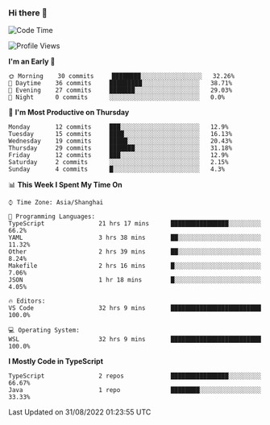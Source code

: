 ### Hi there 👋

<!--
**waynelwz/waynelwz** is a ✨ _special_ ✨ repository because its `README.md` (this file) appears on your GitHub profile.

Here are some ideas to get you started:

- 🔭 I’m currently working on ...
- 🌱 I’m currently learning ...
- 👯 I’m looking to collaborate on ...
- 🤔 I’m looking for help with ...
- 💬 Ask me about ...
- 📫 How to reach me: ...
- 😄 Pronouns: ...
- ⚡ Fun fact: ...
-->

<!--START_SECTION:waka-->
![Code Time](http://img.shields.io/badge/Code%20Time-382%20hrs%2059%20mins-blue)

![Profile Views](http://img.shields.io/badge/Profile%20Views-1-blue)

**I'm an Early 🐤** 

```text
🌞 Morning    30 commits     ████████░░░░░░░░░░░░░░░░░   32.26% 
🌆 Daytime    36 commits     █████████░░░░░░░░░░░░░░░░   38.71% 
🌃 Evening    27 commits     ███████░░░░░░░░░░░░░░░░░░   29.03% 
🌙 Night      0 commits      ░░░░░░░░░░░░░░░░░░░░░░░░░   0.0%

```
📅 **I'm Most Productive on Thursday** 

```text
Monday       12 commits     ███░░░░░░░░░░░░░░░░░░░░░░   12.9% 
Tuesday      15 commits     ████░░░░░░░░░░░░░░░░░░░░░   16.13% 
Wednesday    19 commits     █████░░░░░░░░░░░░░░░░░░░░   20.43% 
Thursday     29 commits     ███████░░░░░░░░░░░░░░░░░░   31.18% 
Friday       12 commits     ███░░░░░░░░░░░░░░░░░░░░░░   12.9% 
Saturday     2 commits      ░░░░░░░░░░░░░░░░░░░░░░░░░   2.15% 
Sunday       4 commits      █░░░░░░░░░░░░░░░░░░░░░░░░   4.3%

```


📊 **This Week I Spent My Time On** 

```text
⌚︎ Time Zone: Asia/Shanghai

💬 Programming Languages: 
TypeScript               21 hrs 17 mins      ████████████████░░░░░░░░░   66.2% 
YAML                     3 hrs 38 mins       ██░░░░░░░░░░░░░░░░░░░░░░░   11.32% 
Other                    2 hrs 39 mins       ██░░░░░░░░░░░░░░░░░░░░░░░   8.24% 
Makefile                 2 hrs 16 mins       █░░░░░░░░░░░░░░░░░░░░░░░░   7.06% 
JSON                     1 hr 18 mins        █░░░░░░░░░░░░░░░░░░░░░░░░   4.05%

🔥 Editors: 
VS Code                  32 hrs 9 mins       █████████████████████████   100.0%

💻 Operating System: 
WSL                      32 hrs 9 mins       █████████████████████████   100.0%

```

**I Mostly Code in TypeScript** 

```text
TypeScript               2 repos             ████████████████░░░░░░░░░   66.67% 
Java                     1 repo              ████████░░░░░░░░░░░░░░░░░   33.33%

```



 Last Updated on 31/08/2022 01:23:55 UTC
<!--END_SECTION:waka-->

